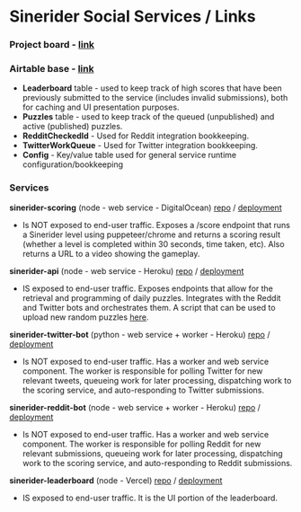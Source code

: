 # Sinerider Social Services / Links
### Project board - [link](https://github.com/orgs/hackclub/projects/33)

### Airtable base - [link](https://airtable.com/appRrAVVwcQpvGBnR/tbl6tTcTOLi9P1iPv/viwDm2dR5RvkTl0BF?blocks=hide)
- **Leaderboard** table - used to keep track of high scores that have been previously submitted to the service (includes invalid submissions), both for caching and UI presentation purposes.
- **Puzzles** table - used to keep track of the queued (unpublished) and active (published) puzzles.
- **RedditCheckedId** - Used for Reddit integration bookkeeping.
- **TwitterWorkQueue** - Used for Twitter integration bookkeeping.
- **Config** - Key/value table used for general service runtime configuration/bookkeeping

### Services

**sinerider-scoring** (node - web service - DigitalOcean)
[repo](https://github.com/JosiasAurel/sinerider-scoring) /
[deployment](https://cloud.digitalocean.com/apps/0f8f3315-d414-4857-862a-d6e5bacad0bc/overview)
 - Is NOT exposed to end-user traffic.  Exposes a /score endpoint that runs a Sinerider level using puppeteer/chrome and returns a scoring result (whether a level is completed within 30 seconds, time taken, etc).  Also returns a URL to a video showing the gameplay.

**sinerider-api** (node - web service - Heroku)
[repo](https://github.com/hackclub/sinerider-api) /
[deployment](https://dashboard.heroku.com/apps/sinerider-api)
- IS exposed to end-user traffic.  Exposes endpoints that allow for the retrieval and programming of daily puzzles.  Integrates with the Reddit and Twitter bots and orchestrates them.  A script that can be used to upload new random puzzles [here](https://github.com/hackclub/sinerider-api/blob/main/scripts/create_new_puzzles.py).

**sinerider-twitter-bot** (python - web service + worker - Heroku)
[repo](https://github.com/developedbytoby/sinerider-twitter-bot) /
[deployment](https://dashboard.heroku.com/apps/sinerider-twitter)
- Is NOT exposed to end-user traffic.  Has a worker and web service component.  The worker is responsible for polling Twitter for new relevant tweets, queueing work for later processing, dispatching work to the scoring service, and auto-responding to Twitter submissions.

**sinerider-reddit-bot** (node - web service + worker - Heroku)
[repo](https://github.com/GalaxyGamingBoy/sinerider-reddit-bot) /
[deployment](https://dashboard.heroku.com/apps/sinerider-reddit)
- Is NOT exposed to end-user traffic.  Has a worker and web service component.  The worker is responsible for polling Reddit for new relevant submissions, queueing work for later processing, dispatching work to the scoring service, and auto-responding to Reddit submissions.

**sinerider-leaderboard** (node - Vercel)
[repo](https://github.com/hackclub/sinerider-leaderboard) /
[deployment](https://vercel.com/hackclub/sinerider-leaderboard)
- IS exposed to end-user traffic.  It is the UI portion of the leaderboard.
